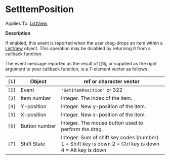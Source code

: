 




<h1 class="heading"><span class="name">SetItemPosition</span></h1>

Applies To: [ListView](../a-z/listview.md)


**Description**


If enabled, this event is reported when the user drag-drops an item within a [ListView](../a-z/listview.md) object. This operation may be disabled by returning 0 from a callback function.


The event message reported as the result of `⎕DQ`, or supplied as the right argument to your callback function, is a 7-element vector as follows :


| `[1]` | Object | ref or character vector |
| --- | --- | ---  |
| `[2]` | Event | `'SetItemPosition'` or 322 |
| `[3]` | Item number | Integer. The index of the item. |
| `[4]` | Y-position | Integer. New y-position of the item. |
| `[5]` | X-position | Integer. New x-position of the item. |
| `[6]` | Button number | Integer. The mouse button used to perform the drag. |
| `[7]` | Shift State | Integer: Sum of shift key codes (number) 1 =        Shift key is down 2 = Ctrl key is down 4 =    Alt key is down |



